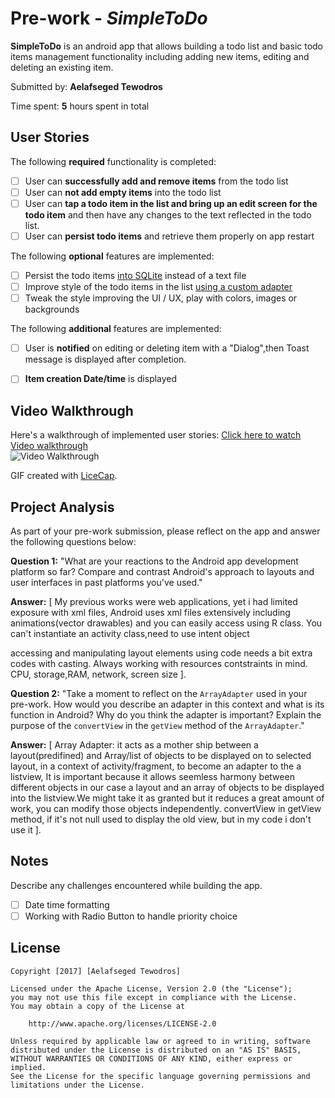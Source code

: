 # Pre-work - *SimpleToDo*

**SimpleToDo** is an android app that allows building a todo list and basic todo items management functionality including adding new items, editing and deleting an existing item.

Submitted by: **Aelafseged Tewodros**

Time spent: **5** hours spent in total

## User Stories

The following **required** functionality is completed:

* [ ] User can **successfully add and remove items** from the todo list
* [ ] User can **not add empty items** into the todo list
* [ ] User can **tap a todo item in the list and bring up an edit screen for the todo item** and then have any changes to the text reflected in the todo list.
* [ ] User can **persist todo items** and retrieve them properly on app restart

The following **optional** features are implemented:

* [ ] Persist the todo items [into SQLite](http://guides.codepath.com/android/Persisting-Data-to-the-Device#sqlite) instead of a text file
* [ ] Improve style of the todo items in the list [using a custom adapter](http://guides.codepath.com/android/Using-an-ArrayAdapter-with-ListView)
* [ ] Tweak the style improving the UI / UX, play with colors, images or backgrounds

The following **additional** features are implemented:

* [ ] User is **notified** on editing or deleting item with a "Dialog",then Toast message is displayed after completion.
* [ ] **Item creation Date/time** is displayed 



## Video Walkthrough

Here's a walkthrough of implemented user stories:
<a href='http://i.imgur.com/BqHeBU6.gifv'>Click here to watch Video walkthrough</a>
</br>
<img src='http://i.imgur.com/BqHeBU6.gifv' title='Video Walkthrough' alt='Video Walkthrough' />

GIF created with [LiceCap](http://www.cockos.com/licecap/).

## Project Analysis

As part of your pre-work submission, please reflect on the app and answer the following questions below:

**Question 1:** "What are your reactions to the Android app development platform so far? Compare and contrast Android's approach to layouts and user interfaces in past platforms you've used."

**Answer:** [ My previous works were web applications, yet i had limited exposure with xml files, Android uses xml files extensively including animations(vector drawables) and you can easily access using R class.
You can't instantiate an activity class,need to use intent object

accessing and manipulating layout elements using code needs a bit extra codes with casting.
Always working with resources contstraints in mind. CPU, storage,RAM, network, screen size ].


**Question 2:** "Take a moment to reflect on the `ArrayAdapter` used in your pre-work. How would you describe an adapter in this context and what is its function in Android? Why do you think the adapter is important? Explain the purpose of the `convertView` in the `getView` method of the `ArrayAdapter`."

**Answer:** [ Array Adapter: it acts as a mother ship between a layout(predifined) and Array/list of objects to be displayed on to selected layout, in a context of activity/fragment, to become an adapter to the a listview,  It is important because it allows seemless harmony between different objects in our case a layout and an array of objects to be displayed into the listview.We might take it as granted but it reduces a great amount of work, you can modify those objects independently.
convertView in getView method, if it's not null used to display the old view, but in my code i don't use it ].

## Notes

Describe any challenges encountered while building the app.
*[ ] Date time formatting
*[ ] Working with Radio Button to handle priority choice

## License

    Copyright [2017] [Aelafseged Tewodros]

    Licensed under the Apache License, Version 2.0 (the "License");
    you may not use this file except in compliance with the License.
    You may obtain a copy of the License at

        http://www.apache.org/licenses/LICENSE-2.0

    Unless required by applicable law or agreed to in writing, software
    distributed under the License is distributed on an "AS IS" BASIS,
    WITHOUT WARRANTIES OR CONDITIONS OF ANY KIND, either express or implied.
    See the License for the specific language governing permissions and
    limitations under the License.
